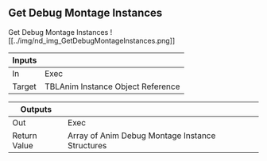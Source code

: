 ## Get Debug Montage Instances
Get Debug Montage Instances
![[../img/nd_img_GetDebugMontageInstances.png]]

|Inputs||
|--|--|
| In | Exec |
| Target | TBLAnim Instance Object Reference |

|Outputs||
|--|--|
| Out | Exec |
| Return Value | Array of Anim Debug Montage Instance Structures |
